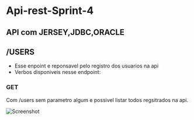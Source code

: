# Api-rest-Sprint-4

## API com JERSEY,JDBC,ORACLE

## /USERS
- Esse enpoint e reponsavel pelo registro dos usuarios na api
- Verbos disponiveis nesse endpoint: 

### GET
Com /users sem parametro algum e possivel listar todos regsitrados na api. 

![Screenshot](screenshot.png)
